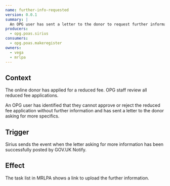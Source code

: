 ```yaml
---
name: further-info-requested
version: 0.0.1
summary: |
  An OPG user has sent a letter to the donor to request further information to support their application to pay a reduced fee
producers:
  - opg.poas.sirius
consumers:
  - opg.poas.makeregister
owners:
  - vega
  - mrlpa
---
```


## Context

The online donor has applied for a reduced fee. OPG staff review all reduced fee applications.

An OPG user has identified that they cannot approve or reject the reduced fee application without further information and has sent a letter to the donor asking for more specifics.

## Trigger

Sirius sends the event when the letter asking for more information has been successfully posted by GOV.UK Notify.

## Effect

The task list in MRLPA shows a link to upload the further information.

<NodeGraph title="Consumer / Producer Diagram" />

<EventExamples />

<Schema />
